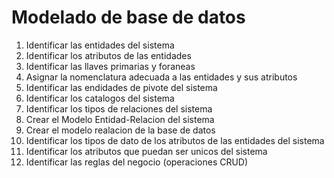 # Modelado de base de datos 

1. Identificar las entidades del sistema 
2. Identificar los atributos de las entidades 
3. Identificar las llaves primarias y foraneas
4. Asignar la nomenclatura adecuada a las entidades y sus atributos
5. Identificar las endidades de pivote del sistema
6. Identificar los catalogos del sistema 
7. Identificar los tipos de relaciones del sistema 
8. Crear el Modelo Entidad-Relacion del sistema
9. Crear el modelo realacion de la base de datos 
10. Identificar los tipos de dato de los atributos de las entidades del sistema
11. Identificar los atributos que puedan ser unicos del sistema
12. Identificar las reglas del negocio (operaciones CRUD)